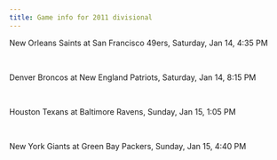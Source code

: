 ```yaml
---
title: Game info for 2011 divisional
---
```

New Orleans Saints at San Francisco 49ers, Saturday, Jan 14, 4:35 PM


<br/>

Denver Broncos at New England Patriots, Saturday, Jan 14, 8:15 PM


<br/>

Houston Texans at Baltimore Ravens, Sunday, Jan 15, 1:05 PM


<br/>

New York Giants at Green Bay Packers, Sunday, Jan 15, 4:40 PM

